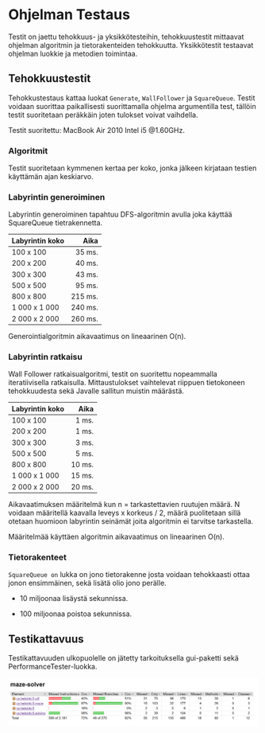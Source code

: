 # Ohjelman Testaus

Testit on jaettu tehokkuus- ja yksikkötesteihin, tehokkuustestit mittaavat ohjelman algoritmin ja tietorakenteiden tehokkuutta. Yksikkötestit testaavat ohjelman luokkie ja metodien toimintaa.

## Tehokkuustestit

Tehokkustestaus kattaa luokat `Generate`, `WallFollower` ja `SquareQueue`. Testit voidaan suorittaa paikallisesti suorittamalla ohjelma argumentilla test, tällöin testit suoritetaan peräkkäin joten tulokset voivat vaihdella.

Testit suoritettu: MacBook Air 2010 Intel i5 @1.60GHz.

### Algoritmit

Testit suoritetaan  kymmenen kertaa per koko, jonka jälkeen kirjataan testien käyttämän ajan keskiarvo.

### Labyrintin generoiminen

Labyrintin generoiminen tapahtuu DFS-algoritmin avulla joka käyttää SquareQueue tietrakennetta.

| Labyrintin koko | Aika       |
| :---            | ---:       |
| 100 x 100       | 35 ms.     |
| 200 x 200       | 40 ms.     |
| 300 x 300       | 43 ms.     |
| 500 x 500       | 95 ms.     |
| 800 x 800       | 215 ms.    |
| 1 000 x 1 000   | 240 ms.    |
| 2 000 x 2 000   | 260 ms.    |

Generointialgoritmin aikavaatimus on lineaarinen O(n).

### Labyrintin ratkaisu

Wall Follower ratkaisualgoritmi, testit on suoritettu nopeammalla iteratiivisella ratkaisulla. Mittaustulokset vaihtelevat riippuen tietokoneen tehokkuudesta sekä Javalle sallitun muistin määrästä.

| Labyrintin koko | Aika      |
| :---            | ---:      |
| 100 x 100       | 1 ms.     |
| 200 x 200       | 1 ms.     |
| 300 x 300       | 3 ms.     |
| 500 x 500       | 5 ms.     |
| 800 x 800       | 10 ms.    |
| 1 000 x 1 000   | 15 ms.    |
| 2 000 x 2 000   | 20 ms.    |

Aikavaatimuksen määritelmä kun n = tarkastettavien ruutujen määrä. N voidaan määritellä kaavalla leveys x korkeus / 2, määrä puolitetaan sillä otetaan huomioon labyrintin seinämät joita algoritmin ei tarvitse tarkastella.

Määritelmää käyttäen algoritmin aikavaatimus on lineaarinen O(n). 

### Tietorakenteet

  `SquareQueue on` lukka on jono tietorakenne josta voidaan tehokkaasti ottaa jonon ensimmäinen, sekä lisätä olio jono perälle.
  
  * 10 miljoonaa lisäystä sekunnissa.
  
  * 100 miljoonaa poistoa sekunnissa.

## Testikattavuus

Testikattavuuden ulkopuolelle on jätetty tarkoituksella gui-paketti sekä PerformanceTester-luokka.

![](https://github.com/Viltska/maze-solver/blob/master/Dokumentit/Images/testikattavuus.png)
